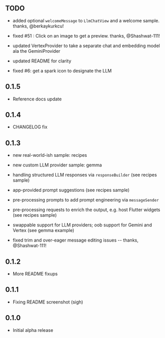 ## TODO

* added optional `welcomeMessage` to `LlmChatView` and a welcome sample. thanks, @berkaykurkcu!

* fixed #51 : Click on an image to get a preview. thanks,  @Shashwat-111!

* updated VertexProvider to take a separate chat and embedding model ala the GeminiProvider

* updated README for clarity

* fixed #6: get a spark icon to designate the LLM
 
## 0.1.5

* Reference docs update

## 0.1.4

* CHANGELOG fix

## 0.1.3

* new real-world-ish sample: recipes

* new custom LLM provider sample: gemma

* handling structured LLM responses via `responseBuilder` (see recipes sample)

* app-provided prompt suggestions (see recipes sample)

* pre-processing prompts to add prompt engineering via `messageSender`

* pre-processing requests to enrich the output, e.g. host Flutter widgets (see recipes sample)

* swappable support for LLM providers; oob support for Gemini and Vertex (see gemma example)

* fixed trim and over-eager message editing issues -- thanks, @Shashwat-111!

## 0.1.2

* More README fixups

## 0.1.1

* Fixing README screenshot (sigh)

## 0.1.0

* Initial alpha release